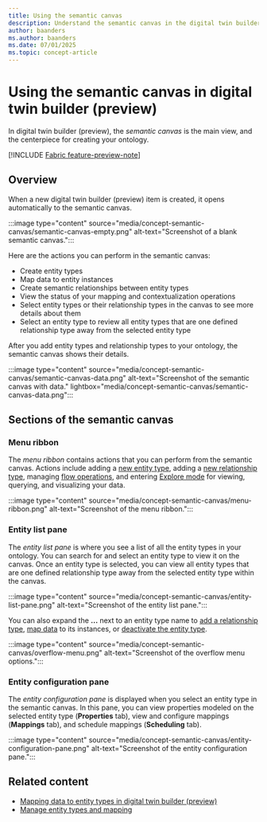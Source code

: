 ```yaml
---
title: Using the semantic canvas
description: Understand the semantic canvas in the digital twin builder (preview).
author: baanders
ms.author: baanders
ms.date: 07/01/2025
ms.topic: concept-article
---
```


# Using the semantic canvas in digital twin builder (preview)

In digital twin builder (preview), the *semantic canvas* is the main view, and the centerpiece for creating your ontology. 

[!INCLUDE [Fabric feature-preview-note](../../includes/feature-preview-note.md)]

## Overview

When a new digital twin builder (preview) item is created, it opens automatically to the semantic canvas.

:::image type="content" source="media/concept-semantic-canvas/semantic-canvas-empty.png" alt-text="Screenshot of a blank semantic canvas.":::

Here are the actions you can perform in the semantic canvas:
* Create entity types
* Map data to entity instances
* Create semantic relationships between entity types
* View the status of your mapping and contextualization operations
* Select entity types or their relationship types in the canvas to see more details about them
* Select an entity type to review all entity types that are one defined relationship type away from the selected entity type

After you add entity types and relationship types to your ontology, the semantic canvas shows their details.

:::image type="content" source="media/concept-semantic-canvas/semantic-canvas-data.png" alt-text="Screenshot of the semantic canvas with data." lightbox="media/concept-semantic-canvas/semantic-canvas-data.png":::

## Sections of the semantic canvas

### Menu ribbon

The *menu ribbon* contains actions that you can perform from the semantic canvas. Actions include adding a [new entity type](model-manage-mappings.md#create-an-entity-type), adding a [new relationship type](model-perform-contextualization.md#create-a-relationship-type), managing [flow operations](concept-flows.md), and entering [Explore mode](explore-search-visualize.md) for viewing, querying, and visualizing your data.

:::image type="content" source="media/concept-semantic-canvas/menu-ribbon.png" alt-text="Screenshot of the menu ribbon.":::

### Entity list pane

The *entity list pane* is where you see a list of all the entity types in your ontology. You can search for and select an entity type to view it on the canvas. Once an entity type is selected, you can view all entity types that are one defined relationship type away from the selected entity type within the canvas.

:::image type="content" source="media/concept-semantic-canvas/entity-list-pane.png" alt-text="Screenshot of the entity list pane.":::

You can also expand the **...** next to an entity type name to [add a relationship type](model-perform-contextualization.md#create-a-relationship-type), [map data](model-manage-mappings.md) to its instances, or [deactivate the entity type](model-manage-mappings.md#deactivate-an-entity-type).

:::image type="content" source="media/concept-semantic-canvas/overflow-menu.png" alt-text="Screenshot of the overflow menu options.":::

### Entity configuration pane

The *entity configuration pane* is displayed when you select an entity type in the semantic canvas. In this pane, you can view properties modeled on the selected entity type (**Properties** tab), view and configure mappings (**Mappings** tab), and schedule mappings (**Scheduling** tab).

:::image type="content" source="media/concept-semantic-canvas/entity-configuration-pane.png" alt-text="Screenshot of the entity configuration pane.":::

## Related content

* [Mapping data to entity types in digital twin builder (preview)](concept-mapping.md)
* [Manage entity types and mapping](model-manage-mappings.md)